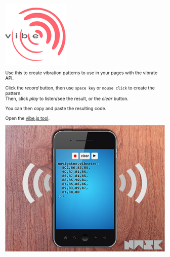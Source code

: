 <a href="https://naschq.github.io/vibe.js/"
   target="_blank">
   <img src="https://github.com/NascHQ/vibe.js/blob/master/images/icon-192.png?raw=true" alt="Vibe.js Logo" title="vibe.js logo" />
</a>

Use this to create vibration patterns to use in your pages with the vibrate API.

Click the _record_ button, then use `space key` or `mouse click` to create the pattern.  
Then, click _play_ to listen/see the result, or the _clear_ button.

You can then copy and paste the resulting code.

Open the [vibe.js tool](https://naschq.github.io/vibe.js/).  

<a href="https://naschq.github.io/vibe.js/"
   target="_blank">
  ![Vibe.js Cover/print](https://github.com/NascHQ/vibe.js/blob/master/images/vibe-js-cover.png?raw=true)
</a>

